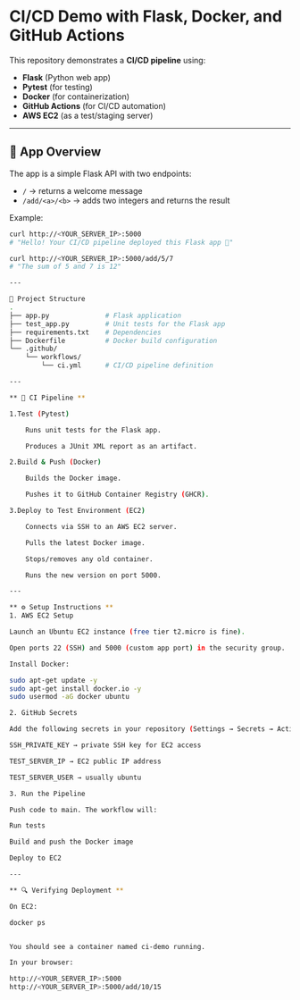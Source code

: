 # CI/CD Demo with Flask, Docker, and GitHub Actions

This repository demonstrates a **CI/CD pipeline** using:
- **Flask** (Python web app)
- **Pytest** (for testing)
- **Docker** (for containerization)
- **GitHub Actions** (for CI/CD automation)
- **AWS EC2** (as a test/staging server)

---

## 🚀 App Overview

The app is a simple Flask API with two endpoints:

- `/` → returns a welcome message  
- `/add/<a>/<b>` → adds two integers and returns the result  

Example:
```bash
curl http://<YOUR_SERVER_IP>:5000
# "Hello! Your CI/CD pipeline deployed this Flask app 🚀"

curl http://<YOUR_SERVER_IP>:5000/add/5/7
# "The sum of 5 and 7 is 12"

---

📂 Project Structure
.
├── app.py              # Flask application
├── test_app.py         # Unit tests for the Flask app
├── requirements.txt    # Dependencies
├── Dockerfile          # Docker build configuration
└── .github/
    └── workflows/
        └── ci.yml      # CI/CD pipeline definition

---

** 🧪 CI Pipeline **

1.Test (Pytest)

    Runs unit tests for the Flask app.

    Produces a JUnit XML report as an artifact.

2.Build & Push (Docker)

    Builds the Docker image.

    Pushes it to GitHub Container Registry (GHCR).

3.Deploy to Test Environment (EC2)

    Connects via SSH to an AWS EC2 server.

    Pulls the latest Docker image.

    Stops/removes any old container.

    Runs the new version on port 5000.

---

** ⚙️ Setup Instructions **
1. AWS EC2 Setup

Launch an Ubuntu EC2 instance (free tier t2.micro is fine).

Open ports 22 (SSH) and 5000 (custom app port) in the security group.

Install Docker:

sudo apt-get update -y
sudo apt-get install docker.io -y
sudo usermod -aG docker ubuntu

2. GitHub Secrets

Add the following secrets in your repository (Settings → Secrets → Actions):

SSH_PRIVATE_KEY → private SSH key for EC2 access

TEST_SERVER_IP → EC2 public IP address

TEST_SERVER_USER → usually ubuntu

3. Run the Pipeline

Push code to main. The workflow will:

Run tests

Build and push the Docker image

Deploy to EC2

---

** 🔍 Verifying Deployment **

On EC2:

docker ps


You should see a container named ci-demo running.

In your browser:

http://<YOUR_SERVER_IP>:5000
http://<YOUR_SERVER_IP>:5000/add/10/15
